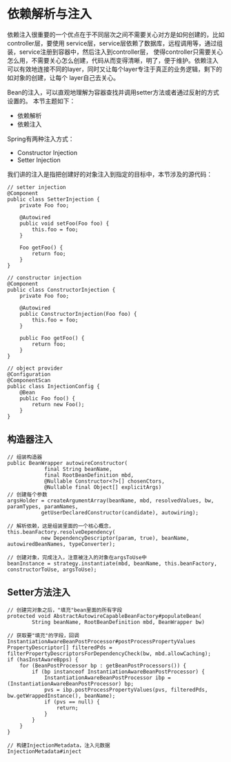 # 依赖解析与注入

依赖注入很重要的一个优点在于不同层次之间不需要关心对方是如何创建的，比如controller层，要使用
service层，service层依赖了数据库，远程调用等，通过组装，service注册到容器中，然后注入到controller层，
使得controller只需要关心怎么用，不需要关心怎么创建，代码从而变得清晰，明了，便于维护。依赖注入
可以有效地连接不同的layer，同时又让每个layer专注于真正的业务逻辑，剩下的如对象的创建，让每个
layer自己去关心。

Bean的注入，可以直观地理解为容器查找并调用setter方法或者通过反射的方式设置的。
本节主题如下：

- 依赖解析
- 依赖注入


Spring有两种注入方式：

- Constructor Injection
- Setter Injection

我们讲的注入是指把创建好的对象注入到指定的目标中，本节涉及的源代码：

```
// setter injection
@Component
public class SetterInjection {
	private Foo foo;

	@Autowired
	public void setFoo(Foo foo) {
		this.foo = foo;
	}

	Foo getFoo() {
		return foo;
	}
}

// constructor injection
@Component
public class ConstructorInjection {
	private Foo foo;

	@Autowired
	public ConstructorInjection(Foo foo) {
		this.foo = foo;
	}

	public Foo getFoo() {
		return foo;
	}
}

// object provider
@Configuration
@ComponentScan
public class InjectionConfig {
	@Bean
	public Foo foo() {
		return new Foo();
	}
}
```

## 构造器注入

```
// 组装构造器
public BeanWrapper autowireConstructor(
            final String beanName, 
            final RootBeanDefinition mbd,
			@Nullable Constructor<?>[] chosenCtors, 
			@Nullable final Object[] explicitArgs)
// 创建每个参数	
argsHolder = createArgumentArray(beanName, mbd, resolvedValues, bw, paramTypes, paramNames,
           getUserDeclaredConstructor(candidate), autowiring);
           
// 解析依赖，这是组装里面的一个核心概念，
this.beanFactory.resolveDependency(
           new DependencyDescriptor(param, true), beanName, autowiredBeanNames, typeConverter);
           
// 创建对象，完成注入，注意被注入的对象在argsToUse中
beanInstance = strategy.instantiate(mbd, beanName, this.beanFactory, constructorToUse, argsToUse);
```

## Setter方法注入

```
// 创建完对象之后，"填充"bean里面的所有字段
protected void AbstractAutowireCapableBeanFactory#populateBean(
        String beanName, RootBeanDefinition mbd, BeanWrapper bw)
  
// 获取要"填充"的字段，回调InstantiationAwareBeanPostProcessor#postProcessPropertyValues
PropertyDescriptor[] filteredPds = filterPropertyDescriptorsForDependencyCheck(bw, mbd.allowCaching);
if (hasInstAwareBpps) {
    for (BeanPostProcessor bp : getBeanPostProcessors()) {
        if (bp instanceof InstantiationAwareBeanPostProcessor) {
            InstantiationAwareBeanPostProcessor ibp = (InstantiationAwareBeanPostProcessor) bp;
            pvs = ibp.postProcessPropertyValues(pvs, filteredPds, bw.getWrappedInstance(), beanName);
            if (pvs == null) {
                return;
            }
        }
    }
}

// 构建InjectionMetadata，注入元数据
InjectionMetadata#inject
```